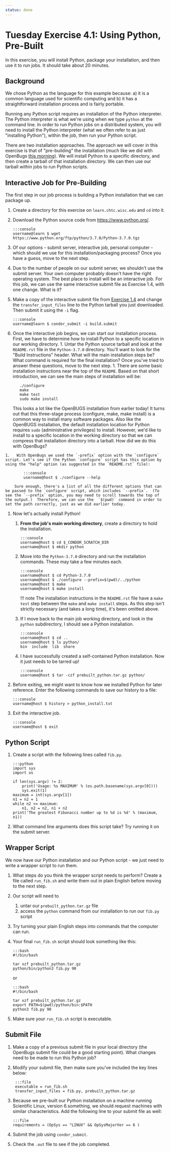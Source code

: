 ```yaml
---
status: done
---
```


<style type="text/css"> pre em { font-style: normal; background-color: yellow; } pre strong { font-style: normal; font-weight: bold; color: #008; } </style>

Tuesday Exercise 4.1: Using Python, Pre-Built
===============================================

In this exercise, you will install Python, package your installation, and then use it to run jobs. It should take about 20 minutes.

Background
----------

We chose Python as the language for this example because: a) it is a common language used for scientific computing and b) it has a straightforward installation process and is fairly portable.

Running any Python script requires an installation of the Python interpreter. The Python interpreter is what we're using when we type `python` at the command line. In order to run Python jobs on a distributed system, you will need to install the Python interpreter (what we often refer to as just "installing Python"), within the job, then run your Python script.

There are two installation approaches. The approach we will cover in this exercise is that of "pre-building" the installation (much like we did with OpenBugs [this morning](/materials/day3/part1-ex4-prepackaged)). We will install Python to a specific directory, and then create a tarball of that installation directory. We can then use our tarball within jobs to run Python scripts.

Interactive Job for Pre-Building
--------------------------------

The first step in our job process is building a Python installation that we can package up.

1.  Create a directory for this exercise on `learn.chtc.wisc.edu` and `cd` into it.
1.  Download the Python source code from <https://www.python.org/>. 

		:::console
		username@learn $ wget https://www.python.org/ftp/python/3.7.0/Python-3.7.0.tgz

1.  Of our options - submit server, interactive job, personal computer - which should we use for this installation/packaging process? Once you have a guess, move to the next step.

1.  Due to the number of people on our submit server, we shouldn't use the submit server. Your own computer probably doesn't have the right operating system. The best place to install will be an interactive job. For this job, we can use the same interactive submit file as Exercise 1.4, with one change. What is it?

1.  Make a copy of the interactive submit file from [Exercise 1.4](/materials/day3/part1-ex4-prepackaged) and change the `transfer_input_files` line to the Python tarball you just downloaded. Then submit it using the `-i` flag. 

		:::console
		username@learn $ condor_submit -i build.submit

1.   Once the interactive job begins, we can start our installation process. First, we have to determine how to install Python to a specific location in our working directory.
    1.  Untar the Python source tarball and look at the `README.rst` file in the `Python-3.7.0` directory.  You'll want to look for the "Build Instructions" header.  What will the main installation steps be?  What command is required for the final installation?  Once you've tried to answer these questions, move to the next step.
    1.  There are some basic installation instructions near the top of the `README`. Based on that short introduction, we can see the main steps of installation will be: 

			./configure
			make
			make test
			sudo make install

		This looks a lot like the OpenBUGS installation from earlier today! It turns out that this three-stage process (configure, make, make install) is a common  way to install many software packages.   Also like the OpenBUGS installation, the default installation  location for Python requires `sudo` (administrative privileges) to install. However, we'd like to install to a specific location in the working directory  so that we can compress that installation directory into a tarball. How did we do this with OpenBugs? 

	1.   With OpenBugs we used the `-prefix` option with the `configure` script. Let's see if the Python `configure` script has this option by using the "help" option (as suggested in the `README.rst` file): 

			:::console
			username@host $ ./configure --help

		Sure enough, there's a list of all the different options that can be passed to the `configure` script, which includes `--prefix`.  (To see the `--prefix` option, you may need to scroll towards the top of the output.)  Therefore, we can use the  `$(pwd)` command in order to set the path correctly, just as we did earlier today.

1.  Now let's actually install Python!
    1.  **From the job's main working directory**, create a directory to hold the installation. 

			:::console
			username@host $ cd $_CONDOR_SCRATCH_DIR
			username@host $ mkdir python

	1.  Move into the `Python-3.7.0` directory and run the installation commands. These may take a few minutes each. 

			:::console
			username@host $ cd Python-3.7.0
			username@host $ ./configure --prefix=$(pwd)/../python
			username@host $ make
			username@host $ make install

		!!! note
			The installation instructions in the `README.rst` file have a `make test` step 
			between the `make` and `make install` steps.  As this step isn't strictly necessary (and takes a long time), it's been omitted above.  

	1.  If I move back to the main job working directory, and look in the `python` subdirectory, I should see a Python installation. 

			:::console
			username@host $ cd ..
			username@host $ ls python/
			bin  include  lib  share

	1.  I have successfully created a self-contained Python installation. Now it just needs to be tarred up! 

			:::console
			username@host $ tar -czf prebuilt_python.tar.gz python/

1.  Before exiting, we might want to know how we installed Python for later reference.  Enter the following commands to save our history to a file: 

		:::console
		username@host $ history > python_install.txt

1.  Exit the interactive job. 

		:::console
		username@host $ exit

Python Script
-------------

1.  Create a script with the following lines called `fib.py`. 

		:::python
		import sys
		import os

		if len(sys.argv) != 2:
			print('Usage: %s MAXIMUM' % (os.path.basename(sys.argv[0])))
			sys.exit(1)
		maximum = int(sys.argv[1])
		n1 = n2 = 1
		while n2 <= maximum:
			n1, n2 = n2, n1 + n2
		print('The greatest Fibonacci number up to %d is %d' % (maximum, n1))

1. What command line arguments does this script take? Try running it on the submit server.

Wrapper Script
--------------

We now have our Python installation and our Python script - we just need to write a wrapper script to run them.

1.  What steps do you think the wrapper script needs to perform? Create a file called `run_fib.sh` and write them out in plain English before moving to the next step.
1.  Our script will need to
    1.  untar our `prebuilt_python.tar.gz` file
    1.  access the `python` command from our installation to run our `fib.py` script
1.  Try turning your plain English steps into commands that the computer can run.
1.  Your final `run_fib.sh` script should look something like this: 

		:::bash
		#!/bin/bash

		tar xzf prebuilt_python.tar.gz 
		python/bin/python3 fib.py 90

	or

		:::bash
		#!/bin/bash

		tar xzf prebuilt_python.tar.gz 
		export PATH=$(pwd)/python/bin:$PATH 
		python3 fib.py 90

1.  Make sure your `run_fib.sh` script is executable.

Submit File
-----------

1.  Make a copy of a previous submit file in your local directory (the OpenBugs submit file could be a good starting point). What changes need to be made to run this Python job? 

1. Modify your submit file, then make sure you've included the key lines below: 

		:::file
		executable = run_fib.sh
		transfer_input_files = fib.py, prebuilt_python.tar.gz

1.  Because we pre-built our Python installation on a machine running Scientific Linux, version 6.something, we should request machines with similar characteristics. Add the following line to your submit file as well: 

		:::file
		requirements = (OpSys == "LINUX" && OpSysMajorVer == 6 )

1. Submit the job using `condor_submit`. 

1. Check the `.out` file to see if the job completed.


